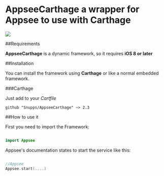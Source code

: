 # AppseeCarthage a wrapper for Appsee to use with Carthage

[![](https://img.shields.io/badge/carthage-compatible-brightgreen.svg)](https://github.com/Carthage/Carthage)

##Requirements

**AppseeCarthage** is a dynamic framework, so it requires **iOS 8 or later**

##Installation

You can install the framework using **Carthage** or like a normal embedded framework.

###Carthage

Just add to your *Cartfile*

```
github "Snupps/AppseeCarthage" ~> 2.3

```

##How to use it

First you need to import the Framework:

```swift

import Appsee

```
Appsee's documentation states to start the service like this:

```swift

//Appsee
Appsee.start(....)

```
